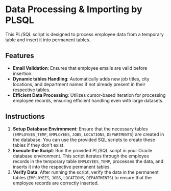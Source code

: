 # Data Processing & Importing by PLSQL

This PL/SQL script is designed to process employee data from a temporary table and insert it into permanent tables. 

## Features

- **Email Validation**: Ensures that employee emails are valid before insertion.
- **Dynamic tables Handling**: Automatically adds new job titles, city locations, and department names if not already present in their respective tables.
- **Efficient Data Processing**: Utilizes cursor-based iteration for processing employee records, ensuring efficient handling even with large datasets.

## Instructions

1. **Setup Database Environment**: Ensure that the necessary tables (`EMPLOYEES_TEMP`, `EMPLOYEES`, `JOBS`, `LOCATIONS`, `DEPARTMENTS`) are created in the database. You can use the provided SQL scripts to create these tables if they don't exist.
2. **Execute the Script**: Run the provided PL/SQL script in your Oracle database environment. This script iterates through the employee records in the temporary table `EMPLOYEES_TEMP`, processes the data, and inserts it into the respective permanent tables.
3. **Verify Data**: After running the script, verify the data in the permanent tables (`EMPLOYEES`, `JOBS`, `LOCATIONS`, `DEPARTMENTS`) to ensure that the employee records are correctly inserted.

